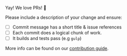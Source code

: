 Yay! We love PRs! 🎊

Please include a description of your change and ensure:

- [ ] Commit message has a short title & issue references
- [ ] Each commit does a logical chunk of work.
- [ ] It builds and tests pass (e.g `gulp`)

More info can be found on our [contribution guide](https://github.com/VSCodeVim/Vim/blob/master/.github/CONTRIBUTING.md).
